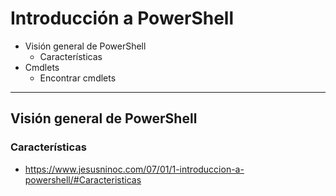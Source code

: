 # Introducción a PowerShell
- Visión general de PowerShell
  - Características
- Cmdlets
  - Encontrar cmdlets

------------------

## Visión general de PowerShell
### Características
* https://www.jesusninoc.com/07/01/1-introduccion-a-powershell/#Caracteristicas
